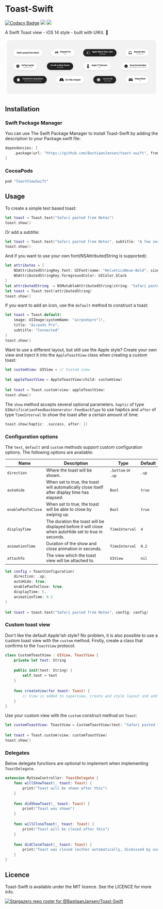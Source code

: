# Toast-Swift

[![Codacy Badge](https://app.codacy.com/project/badge/Grade/6eeb888f65db4c168435e739cb7c84e3)](https://www.codacy.com/gh/BastiaanJansen/Toast-Swift/dashboard?utm_source=github.com&amp;utm_medium=referral&amp;utm_content=BastiaanJansen/Toast-Swift&amp;utm_campaign=Badge_Grade)
![](https://img.shields.io/github/license/BastiaanJansen/Toast-Swift)
![](https://img.shields.io/github/issues/BastiaanJansen/Toast-Swift)

A Swift Toast view - iOS 14 style - built with UIKit. 🍞

<img src="Screenshots/Grid.png">

## Installation

### Swift Package Manager
You can use The Swift Package Manager to install Toast-Swift by adding the description to your Package.swift file:
```swift
dependencies: [
    .package(url: "https://github.com/BastiaanJansen/toast-swift", from: "1.1.2")
]
```

### CocoaPods
```swift
pod "ToastViewSwift"
```

## Usage
To create a simple text based toast:
```swift
let toast = Toast.text("Safari pasted from Notes")
toast.show()
```

Or add a subtitle:
```swift
let toast = Toast.text("Safari pasted from Notes", subtitle: "A few seconds ago")
toast.show()
```

And if you want to use your own font(NSAttributedString is supported):
```swift
let attributes = [
    NSAttributedStringKey.font: UIFont(name: "HelveticaNeue-Bold", size: 17)!, 
    NSAttributedStringKey.foregroundColor: UIColor.black
]
let attributedString  = NSMutableAttributedString(string: "Safari pasted from Notes" , attributes: attributes)
let toast = Toast.text(attributedString)
toast.show()
```

If you want to add an icon, use the `default` method to construct a toast:
```swift
let toast = Toast.default(
    image: UIImage(systemName: "airpodspro")!,
    title: "Airpods Pro",
    subtitle: "Connected"
)
toast.show()
```

Want to use a different layout, but still use the Apple style? Create your own view and inject it into the `AppleToastView` class when creating a custom toast:
```swift
let customView: UIView = // Custom view

let appleToastView = AppleToastView(child: customView)

let toast = Toast.custom(view: appleToastView)
toast.show()
```

The `show` method accepts several optional parameters. `haptic` of type `UINotificationFeedbackGenerator.FeedbackType` to use haptics and `after` of type `TimeInterval` to show the toast after a certain amount of time:
```swift
toast.show(haptic: .success, after: 1)
```

### Configuration options    
The `text`, `default` and `custom` methods support custom configuration options. The following options are available:

| Name            | Description                                                                                         | Type           | Default |
|-----------------|-----------------------------------------------------------------------------------------------------|----------------|---------|
| `direction`      | Where the toast will be shown.        | `.bottom` or `.up`        | `.up`  |
| `autoHide`      | When set to true, the toast will automatically close itself after display time has elapsed.         | `Bool`         | `true`  |
| `enablePanToClose`      | When set to true, the toast will be able to close by swiping up.         | `Bool`         | `true`  |
| `displayTime`   | The duration the toast will be displayed before it will close when autoHide set to true in seconds. | `TimeInterval` | `4`     |
| `animationTime` | Duration of the show and close animation in seconds.                                                | `TimeInterval` | `0.2`   |
| `attachTo`      | The view which the toast view will be attached to.                                                  | `UIView`       | `nil`   |


```swift
let config = ToastConfiguration(
    direction: .up,
    autoHide: true,
    enablePanToClose: true,
    displayTime: 5,
    animationTime: 0.2
)

let toast = toast.text("Safari pasted from Notes", config: config)
```

### Custom toast view
Don't like the default Apple'ish style? No problem, it is also possible to use a custom toast view with the `custom` method. Firstly, create a class that confirms to the `ToastView` protocol:
```swift
class CustomToastView : UIView, ToastView {
    private let text: String

    public init(text: String) {
        self.text = text
    }

    func createView(for toast: Toast) {
        // View is added to superview, create and style layout and add constraints
    }
}
```
Use your custom view with the `custom` construct method on `Toast`:
```swift
let customToastView: ToastView = CustomToastView(text: "Safari pasted from Notes")

let toast = Toast.custom(view: customToastView)
toast.show()
```

### Delegates
Below delegate functions are optional to implement when implementing `ToastDelegate`.

```swift
extension MyViewController: ToastDelegate {
    func willShowToast(_ toast: Toast) {
        print("Toast will be shown after this")
    }

    func didShowToast(_ toast: Toast) {
        print("Toast was shown")
    }

    func willCloseToast(_ toast: Toast) {
        print("Toast will be closed after this")
    }

    func didCloseToast(_ toast: Toast) {
        print("Toast was closed (either automatically, dismissed by user or programmatically)")
    }
}
```
## Licence
Toast-Swift is available under the MIT licence. See the LICENCE for more info.

[![Stargazers repo roster for @BastiaanJansen/Toast-Swift](https://reporoster.com/stars/BastiaanJansen/Toast-Swift)](https://github.com/BastiaanJansen/Toast-Swift/stargazers)
